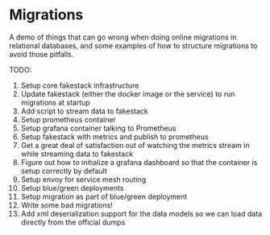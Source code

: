 # Migrations

A demo of things that can go wrong when doing online migrations in relational databases, and some examples of how to
structure migrations to avoid those pitfalls.

TODO:
1. Setup core fakestack infrastructure
2. Update fakestack (either the docker image or the service) to run migrations at startup
2. Add script to stream data to fakestack
3. Setup prometheus container
4. Setup grafana container talking to Prometheus
5. Setup fakestack with metrics and publish to prometheus
6. Get a great deal of satisfaction out of watching the metrics stream in while streaming data to fakestack
7. Figure out how to initialize a grafana dashboard so that the container is setup correctly by default
8. Setup envoy for service mesh routing
9. Setup blue/green deployments
10. Setup migration as part of blue/green deployment
11. Write some bad migrations!
12. Add xml deserialization support for the data models so we can load data directly from the official dumps
